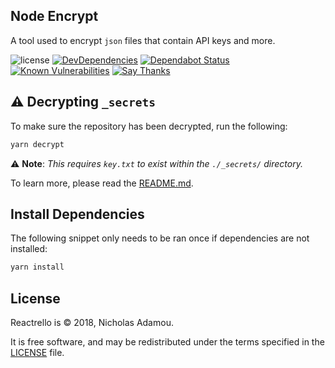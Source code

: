 ## Node Encrypt

A tool used to encrypt `json` files that contain API keys and more.

![license](https://img.shields.io/apm/l/vim-mode.svg)
[![DevDependencies](https://img.shields.io/david/dev/nicholasadamou/node-encrypt.svg?style=flat-square)](https://david-dm.org/nicholasadamou/node-encrypt#info=devDependencies)
[![Dependabot Status](https://api.dependabot.com/badges/status?host=github&repo=nicholasadamou/node-encrypt)](https://dependabot.com)
[![Known Vulnerabilities](https://snyk.io/test/github/nicholasadamou/node-encrypt/badge.svg?targetFile=package.json)](https://snyk.io/test/github/nicholasadamou/node-encrypt?targetFile=package.json)
[![Say Thanks](https://img.shields.io/badge/say-thanks-ff69b4.svg)](https://saythanks.io/to/NicholasAdamou)

## ⚠️ Decrypting `_secrets`

To make sure the repository has been decrypted, run the following:

```bash
yarn decrypt
```

⚠️ **Note**: _This requires `key.txt` to exist within the `./_secrets/` directory._

To learn more, please read the [README.md](_secrets/README.md).

## Install Dependencies

The following snippet only needs to be ran once if dependencies are not installed:

```bash
yarn install
```

## License

Reactrello is © 2018, Nicholas Adamou.

It is free software, and may be redistributed under the terms specified in the [LICENSE] file.

[LICENSE]: LICENSE
